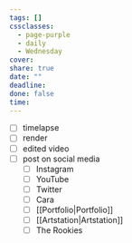 ```yaml
---
tags: []
cssclasses:
  - page-purple
  - daily
  - Wednesday
cover: 
share: true
date: ""
deadline: 
done: false
time: 
---
```

- [ ] timelapse
- [ ] render
- [ ] edited video
- [ ] post on social media
	- [ ] Instagram
	- [ ] YouTube
	- [ ] Twitter
	- [ ] Cara
	- [ ] [[Portfolio|Portfolio]]
	- [ ] [[Artstation|Artstation]]
    - [ ] The Rookies
